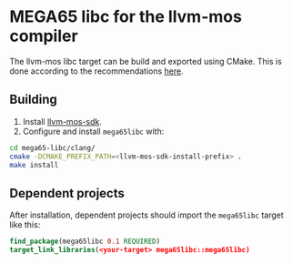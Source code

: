# MEGA65 libc for the llvm-mos compiler

The llvm-mos libc target can be build and exported using
CMake. This is done according to the recommendations
[here](https://pabloariasal.github.io/2018/02/19/its-time-to-do-cmake-right/).

## Building

1. Install [llvm-mos-sdk](https://github.com/llvm-mos/llvm-mos-sdk#getting-started).
2. Configure and install `mega65libc` with:
~~~ bash
cd mega65-libc/clang/
cmake -DCMAKE_PREFIX_PATH=<llvm-mos-sdk-install-prefix> .
make install
~~~

## Dependent projects

After installation, dependent projects should import the
`mega65libc` target like this:

~~~ cmake
find_package(mega65libc 0.1 REQUIRED)
target_link_libraries(<your-target> mega65libc::mega65libc)
~~~


